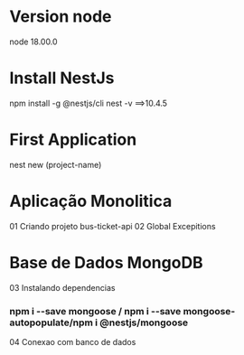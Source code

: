 # Version node
node 18.00.0

# Install NestJs
npm install -g @nestjs/cli
nest -v ==>10.4.5   

# First Application
nest new (project-name)

# Aplicação Monolitica
01 Criando projeto bus-ticket-api
02 Global Excepitions

# Base de Dados MongoDB
03 Instalando dependencias  
 ### npm i --save mongoose / npm i --save mongoose-autopopulate/npm i @nestjs/mongoose ###
04 Conexao com banco de dados


